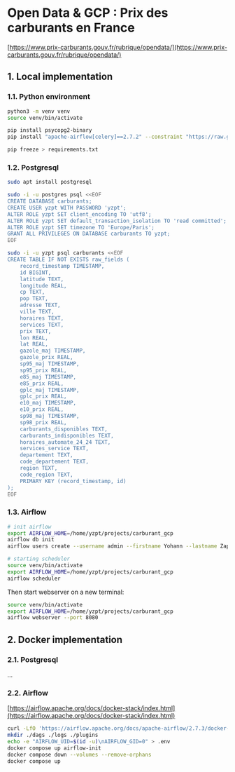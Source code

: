 # Open Data & GCP : Prix des carburants en France

[https://www.prix-carburants.gouv.fr/rubrique/opendata/](https://www.prix-carburants.gouv.fr/rubrique/opendata/)

## 1. Local implementation

### 1.1. Python environment

```bash
python3 -m venv venv
source venv/bin/activate

pip install psycopg2-binary
pip install "apache-airflow[celery]==2.7.2" --constraint "https://raw.githubusercontent.com/apache/airflow/constraints-2.7.2/constraints-3.10.txt"

pip freeze > requirements.txt
```

### 1.2. Postgresql 

```bash
sudo apt install postgresql

sudo -i -u postgres psql <<EOF
CREATE DATABASE carburants;
CREATE USER yzpt WITH PASSWORD 'yzpt';
ALTER ROLE yzpt SET client_encoding TO 'utf8';
ALTER ROLE yzpt SET default_transaction_isolation TO 'read committed';
ALTER ROLE yzpt SET timezone TO 'Europe/Paris';
GRANT ALL PRIVILEGES ON DATABASE carburants TO yzpt;
EOF

sudo -i -u yzpt psql carburants <<EOF
CREATE TABLE IF NOT EXISTS raw_fields (
    record_timestamp TIMESTAMP,
    id BIGINT,
    latitude TEXT,
    longitude REAL,
    cp TEXT,
    pop TEXT,
    adresse TEXT,
    ville TEXT,
    horaires TEXT,
    services TEXT,
    prix TEXT,
    lon REAL,
    lat REAL,
    gazole_maj TIMESTAMP,
    gazole_prix REAL,
    sp95_maj TIMESTAMP,
    sp95_prix REAL,
    e85_maj TIMESTAMP,
    e85_prix REAL,
    gplc_maj TIMESTAMP,
    gplc_prix REAL,
    e10_maj TIMESTAMP,
    e10_prix REAL,
    sp98_maj TIMESTAMP,
    sp98_prix REAL,
    carburants_disponibles TEXT,
    carburants_indisponibles TEXT,
    horaires_automate_24_24 TEXT,
    services_service TEXT,
    departement TEXT,
    code_departement TEXT,
    region TEXT,
    code_region TEXT,
    PRIMARY KEY (record_timestamp, id)
);
EOF
```

### 1.3. Airflow

```bash
# init airflow
export AIRFLOW_HOME=/home/yzpt/projects/carburant_gcp
airflow db init
airflow users create --username admin --firstname Yohann --lastname Zapart --role Admin --email yohann@zapart.com

# starting scheduler
source venv/bin/activate
export AIRFLOW_HOME=/home/yzpt/projects/carburant_gcp
airflow scheduler
```
Then start webserver on a new terminal:

```bash
source venv/bin/activate
export AIRFLOW_HOME=/home/yzpt/projects/carburant_gcp
airflow webserver --port 8080
```



## 2. Docker implementation

### 2.1. Postgresql

...

### 2.2. Airflow

[https://airflow.apache.org/docs/docker-stack/index.html](https://airflow.apache.org/docs/docker-stack/index.html)

```bash
curl -LfO 'https://airflow.apache.org/docs/apache-airflow/2.7.3/docker-compose.yaml'
mkdir ./dags ./logs ./plugins
echo -e "AIRFLOW_UID=$(id -u)\nAIRFLOW_GID=0" > .env
docker compose up airflow-init
docker compose down --volumes --remove-orphans
docker compose up
```

